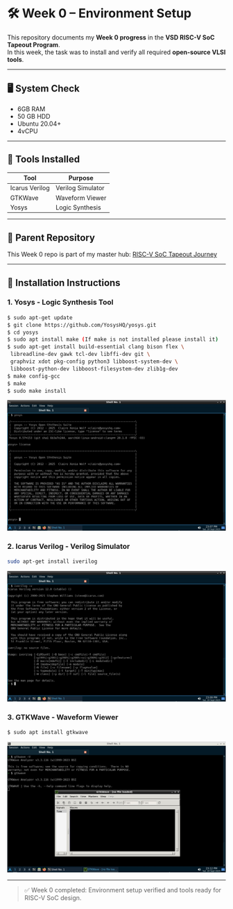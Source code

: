 # 🛠 Week 0 – Environment Setup

This repository documents my **Week 0 progress** in the **VSD RISC-V SoC Tapeout Program**.  
In this week, the task was to install and verify all required **open-source VLSI tools**.

---

## 🖥 System Check

- 6GB RAM  
- 50 GB HDD  
- Ubuntu 20.04+  
- 4vCPU

---

## 📌 Tools Installed

| Tool | Purpose |  
|------|---------|  
| Icarus Verilog | Verilog Simulator |  
| GTKWave | Waveform Viewer |  
| Yosys | Logic Synthesis |  

---

## 🔗 Parent Repository
This Week 0 repo is part of my master hub: [RISC-V SoC Tapeout Journey](https://github.com/Avinash-gh/RISC-V_SoC_Tapeout_VSD)

---

## 📖 Installation Instructions  
### 1. Yosys - Logic Synthesis Tool  

```bash  
$ sudo apt-get update 
$ git clone https://github.com/YosysHQ/yosys.git 
$ cd yosys 
$ sudo apt install make (If make is not installed please install it) 
$ sudo apt-get install build-essential clang bison flex \ 
 libreadline-dev gawk tcl-dev libffi-dev git \ 
 graphviz xdot pkg-config python3 libboost-system-dev \ 
 libboost-python-dev libboost-filesystem-dev zlib1g-dev 
$ make config-gcc 
$ make 
$ sudo make install
```  
![Yosys](assets/yosys.jpg)  

### 2. Icarus Verilog - Verilog Simulator  

```bash  
sudo apt-get install iverilog
```  
![Iverilog](assets/iverilog.jpg)

### 3. GTKWave - Waveform Viewer  

```bash  
$ sudo apt install gtkwave
```  
![GTKWave](assets/gtkwave.jpg)  

---

> ✅ Week 0 completed: Environment setup verified and tools ready for RISC-V SoC design.
